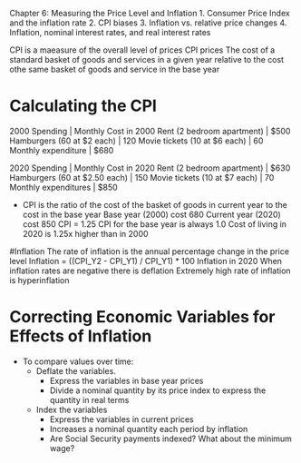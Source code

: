 Chapter 6:  Measuring the Price Level and Inflation
1.
Consumer Price Index and the inflation rate
2.
CPI biases
3.
Inflation vs. relative price changes
4.
Inflation, nominal interest rates, and real interest rates

CPI is a maeasure of the overall level of prices
CPI prices
The cost of a standard basket of goods and services in a given year relative to the cost othe same basket  of goods and service in the base year

# Calculating the CPI
2000 Spending | Monthly Cost in 2000
Rent (2 bedroom apartment) | $500
Hamburgers (60 at $2 each) | 120
Movie tickets (10 at $6 each) | 60
Monthly expenditure | $680

2020 Spending | Monthly Cost in 2020
Rent (2 bedroom apartment) | $630
Hamburgers (60 at $2.50 each) | 150
Movie tickets (10 at $7 each) | 70
Monthly expenditures | $850

- CPI is the ratio of the cost of the basket of goods in current year to the cost in the base year
Base year (2000) cost 680
Current year (2020) cost 850
CPI = 1.25
CPI for the base year is always 1.0
Cost of living in 2020 is 1.25x higher than in 2000

#Inflation
The rate of inflation is the annual percentage change in the price level
Inflation = ((CPI\_Y2 - CPI\_Y1) / CPI\_Y1) * 100
Inflation in 2020
When inflation rates are negative there is deflation
Extremely high rate of inflation is hyperinflation  

# Correcting Economic Variables for Effects of Inflation
- To compare values over time:
  - Deflate the variables.
    - Express the variables in base year prices
    - Divide a nominal quantity by its price index to express the quantity in real terms
  - Index the variables
    - Express the variables in current prices
    - Increases a nominal quantity each period by inflation
    - Are Social Security payments indexed? What about the minimum wage?


